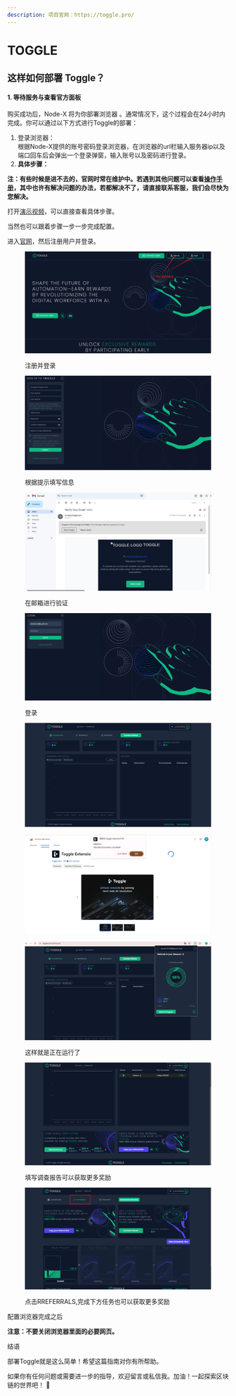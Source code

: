 ```yaml
---
description: 项目官网：https://toggle.pro/
---
```


# TOGGLE

## 这样如何部署  Toggle？

#### 1. 等待服务与查看官方面板

购买成功后，Node-X 将为你部署浏览器 。通常情况下，这个过程会在24小时内完成。你可以通过以下方式进行Toggle的部署：

1. 登录浏览器： \
   根据Node-X提供的账号密码登录浏览器，在浏览器的url栏输入服务器ip以及端口回车后会弹出一个登录弹窗，输入账号以及密码进行登录。
2. **具体步骤：**

**注：有些时候是进不去的，官网时常在维护中。若遇到其他问题可以查看**[**操作手册**](https://docs.node-x.xyz/chan-pin-shou-ce/yi-jian-bu-shu/depin-gua-ji-zhuan-yong-liu-lan-qi/depin-liu-lan-qi-cao-zuo-shou-ce)**，其中也许有解决问题的办法，若都解决不了，请直接联系客服，我们会尽快为您解决。**

打开[演示视频](https://www.youtube.com/watch?v=7isY29H3Cvo)，可以直接查看具体步骤。

当然也可以跟着步骤一步一步完成配置。

进入[官网](https://toggle.pro/)，然后注册用户并登录。



<figure><img src="../../../.gitbook/assets/微信图片_20241105141407.png" alt=""><figcaption><p>注册并登录</p></figcaption></figure>

<figure><img src="../../../.gitbook/assets/微信图片_20241105141421.png" alt=""><figcaption><p>根据提示填写信息</p></figcaption></figure>

<figure><img src="../../../.gitbook/assets/微信图片_20241105141428.png" alt=""><figcaption><p>在邮箱进行验证</p></figcaption></figure>

<figure><img src="../../../.gitbook/assets/微信图片_20241105141434.png" alt=""><figcaption><p>登录</p></figcaption></figure>

<figure><img src="../../../.gitbook/assets/微信图片_20241105141455.png" alt=""><figcaption></figcaption></figure>

<figure><img src="../../../.gitbook/assets/微信图片_20241105141440.png" alt=""><figcaption></figcaption></figure>



<figure><img src="../../../.gitbook/assets/微信图片_20241105141500.png" alt=""><figcaption><p>这样就是正在运行了</p></figcaption></figure>

<figure><img src="../../../.gitbook/assets/微信图片_20241105141506 (1).png" alt=""><figcaption><p>填写调查报告可以获取更多奖励</p></figcaption></figure>

<figure><img src="../../../.gitbook/assets/微信图片_20241105195037.png" alt=""><figcaption><p>点击RREFERRALS,完成下方任务也可以获取更多奖励</p></figcaption></figure>

配置浏览器完成之后

**注意：不要关闭浏览器里面的必要网页。**

结语

部署Toggle就是这么简单！希望这篇指南对你有所帮助。

如果你有任何问题或需要进一步的指导，欢迎留言或私信我。加油！一起探索区块链的世界吧！ 🚀
